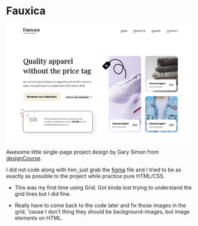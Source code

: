 # Fauxica

![](./screenshot.png)

Awesome little single-page project design by Gary Simon from [designCourse](https://www.youtube.com/watch?v=Kl3nOXQjVnQ).

I did not code along with him, just grab the [figma](https://www.figma.com/community/file/1192839712389547623) file and I tried to be as exactly as possible to the project while practice pure HTML/CSS.

- This was my first time using Grid. Got kinda lost trying to understand the grid lines but I did fine.

- Really have to come back to the code later and fix those images in the grid, 'cause I don't thing they should be background-images, but image elements on HTML.